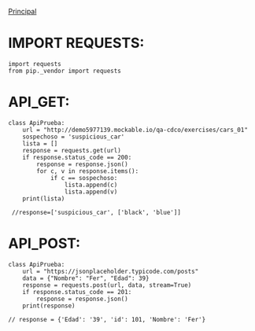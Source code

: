 [Principal](../README.md)<br/>

# IMPORT REQUESTS:

    import requests
    from pip._vendor import requests

# API_GET:
    
    class ApiPrueba:
        url = "http://demo5977139.mockable.io/qa-cdco/exercises/cars_01"
        sospechoso = 'suspicious_car'
        lista = []
        response = requests.get(url)
        if response.status_code == 200:
            response = response.json()
            for c, v in response.items():
                if c == sospechoso:
                    lista.append(c)
                    lista.append(v)
        print(lista)
     
     //response=['suspicious_car', ['black', 'blue']]
  
# API_POST:

    class ApiPrueba:
        url = "https://jsonplaceholder.typicode.com/posts"
        data = {"Nombre": "Fer", "Edad": 39}
        response = requests.post(url, data, stream=True)
        if response.status_code == 201:
            response = response.json()
        print(response)      

    // response = {'Edad': '39', 'id': 101, 'Nombre': 'Fer'}
